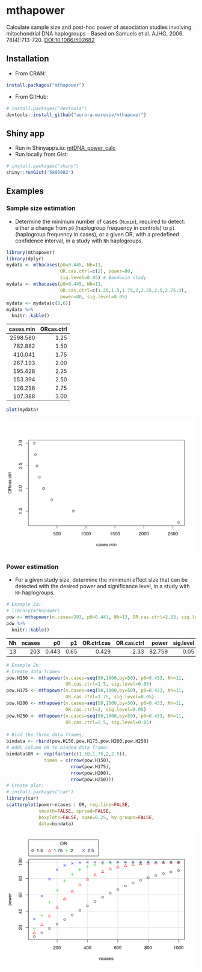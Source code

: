 
<!-- README.md is generated from README.Rmd. Please edit that file -->
mthapower
=========

Calculate sample size and post-hoc power of association studies involving mitochondrial DNA haplogroups - Based on Samuels et al. AJHG, 2006. 78(4):713-720. [DOI:10.1086/502682](https://www.ncbi.nlm.nih.gov/pmc/PMC1424681)

Installation
------------

-   From CRAN:

``` r
install.packages("mthapower")
```

-   From GitHub:

``` r
# install.packages("devtools")
devtools::install_github("aurora-mareviv/mthapower")
```

Shiny app
---------

-   Run in Shinyapps.io: [mtDNA\_power\_calc](https://aurora.shinyapps.io/mtDNA_power_calc/)
-   Run locally from Gist:

``` r
# install.packages("shiny")
shiny::runGist('5895082')
```

Examples
--------

### Sample size estimation

-   Determine the minimum number of cases (`Ncmin`), required to detect: either a change from `p0` (haplogroup frequency in controls) to `p1` (haplogroup frequency in cases), or a given OR, with a predefined confidence interval, in a study with `Nh` haplogroups.

``` r
library(mthapower)
library(dplyr)
mydata <- mthacases(p0=0.445, Nh=11,
                    OR.cas.ctrl=c(2), power=80,
                    sig.level=0.05) # Baudouin study
mydata <- mthacases(p0=0.445, Nh=11,
                    OR.cas.ctrl=c(1.25,1.5,1.75,2,2.25,2.5,2.75,3),
                    power=80, sig.level=0.05)
mydata <- mydata[c(2,6)]
mydata %>%
  knitr::kable()
```

|  cases.min|  ORcas.ctrl|
|----------:|-----------:|
|   2598.580|        1.25|
|    782.882|        1.50|
|    410.041|        1.75|
|    267.193|        2.00|
|    195.428|        2.25|
|    153.394|        2.50|
|    126.216|        2.75|
|    107.388|        3.00|

``` r
plot(mydata)
```

![](./README-example-1.png)

### Power estimation

-   For a given study size, determine the minimum effect size that can be detected with the desired power and significance level, in a study with `Nh` haplogroups.

``` r
# Example 2a:
# library(mthapower)
pow <- mthapower(n.cases=203, p0=0.443, Nh=13, OR.cas.ctrl=2.33, sig.level=0.05)
pow %>%
  knitr::kable()
```

|   Nh|  ncases|     p0|    p1|  OR.ctrl.cas|  OR.cas.ctrl|   power|  sig.level|
|----:|-------:|------:|-----:|------------:|------------:|-------:|----------:|
|   13|     203|  0.443|  0.65|        0.429|         2.33|  82.759|       0.05|

``` r
# Example 2b:
# Create data frames
pow.H150 <- mthapower(n.cases=seq(50,1000,by=50), p0=0.433, Nh=11,
                      OR.cas.ctrl=1.5, sig.level=0.05)
pow.H175 <- mthapower(n.cases=seq(50,1000,by=50), p0=0.433, Nh=11,
                      OR.cas.ctrl=1.75, sig.level=0.05)
pow.H200 <- mthapower(n.cases=seq(50,1000,by=50), p0=0.433, Nh=11,
                      OR.cas.ctrl=2, sig.level=0.05)
pow.H250 <- mthapower(n.cases=seq(50,1000,by=50), p0=0.433, Nh=11,
                      OR.cas.ctrl=2.5, sig.level=0.05)

# Bind the three data frames:
bindata <- rbind(pow.H150,pow.H175,pow.H200,pow.H250)
# Adds column OR to binded data frame:
bindata$OR <- rep(factor(c(1.50,1.75,2,2.5)),
              times = c(nrow(pow.H150),
                        nrow(pow.H175),
                        nrow(pow.H200),
                        nrow(pow.H250)))
# Create plot:
# install.packages("car")
library(car)
scatterplot(power~ncases | OR, reg.line=FALSE,
            smooth=FALSE, spread=FALSE,
            boxplots=FALSE, span=0.25, by.groups=FALSE,
            data=bindata)
```

![](./README-example2b-1.png)
